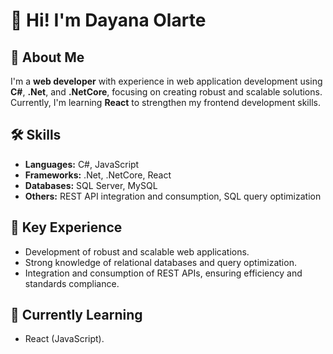 # 👋 Hi! I'm Dayana Olarte

## 🚀 About Me
I'm a **web developer** with experience in web application development using **C#**, **.Net**, and **.NetCore**, focusing on creating robust and scalable solutions. Currently, I'm learning **React** to strengthen my frontend development skills.

## 🛠️ Skills
- **Languages:** C#, JavaScript  
- **Frameworks:** .Net, .NetCore, React  
- **Databases:** SQL Server, MySQL  
- **Others:** REST API integration and consumption, SQL query optimization

## 🌟 Key Experience
- Development of robust and scalable web applications.  
- Strong knowledge of relational databases and query optimization.  
- Integration and consumption of REST APIs, ensuring efficiency and standards compliance. 

## 🌱 Currently Learning
- React (JavaScript).
